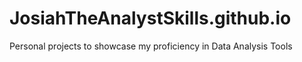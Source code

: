 # JosiahTheAnalystSkills.github.io
Personal projects to showcase my proficiency in Data Analysis Tools
